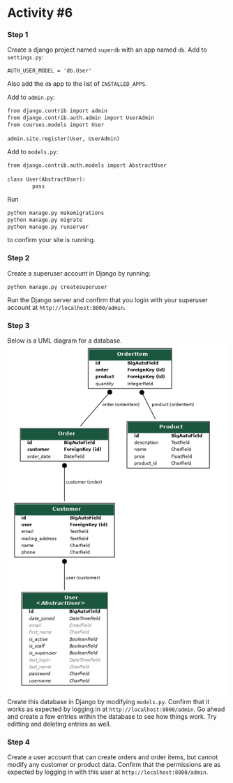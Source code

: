 # Activity \#6

### Step 1
Create a django project named ```superdb``` with an app named ```db```.
Add to ```settings.py```:
```
AUTH_USER_MODEL = 'db.User'
```
Also add the ```db``` app to the list of ```INSTALLED_APPS```.

Add to ```admin.py```:
```	
from django.contrib import admin
from django.contrib.auth.admin import UserAdmin
from courses.models import User

admin.site.register(User, UserAdmin)
```
Add to ```models.py```:
```
from django.contrib.auth.models import AbstractUser

class User(AbstractUser):
    	pass
```
Run
```
python manage.py makemigrations
python manage.py migrate
python manage.py runserver
```
to confirm your site is running.

### Step 2
Create a superuser account in Django by running:
```
python manage.py createsuperuser
```
Run the Django server and confirm that you login with your superuser account at ```http://localhost:8000/admin```.

### Step 3
Below is a UML diagram for a database. 
<img src="https://github.com/brandonbate/activity_06/blob/main/uml.png"/>
Create this database in Django by modifying ```models.py```. Confirm that it works as expected by logging in at 
```http://localhost:8000/admin```.
Go ahead and create a few entries within the database to see how things work. Try editting and deleting entries as well.

### Step 4
Create a user account that can create orders and order items, but cannot modify any customer or product data. Confirm that the permissions are as expected by logging in with this user at
```http://localhost:8000/admin```.
